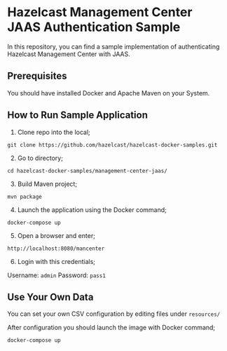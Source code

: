 <h1>Hazelcast Management Center JAAS Authentication Sample</h1>

In this repository, you can find a sample implementation of authenticating Hazelcast Management Center with JAAS.

<h2>Prerequisites</h2>

You should have installed Docker and Apache Maven on your System.

<h2>How to Run Sample Application</h2>

1. Clone repo into the local;
 
 `git clone https://github.com/hazelcast/hazelcast-docker-samples.git`

2. Go to directory;

`cd hazelcast-docker-samples/management-center-jaas/`

3. Build Maven project;

`mvn package`

4. Launch the application using the Docker command;

`docker-compose up`

5. Open a browser and enter;
 
 `http://localhost:8080/mancenter`

6. Login with this credentials;

Username: `admin` Password: `pass1`


<h2>Use Your Own Data</h2>

You can set your own CSV configuration by editing files under `resources/`

After configuration you should launch the image with Docker command;

`docker-compose up`

